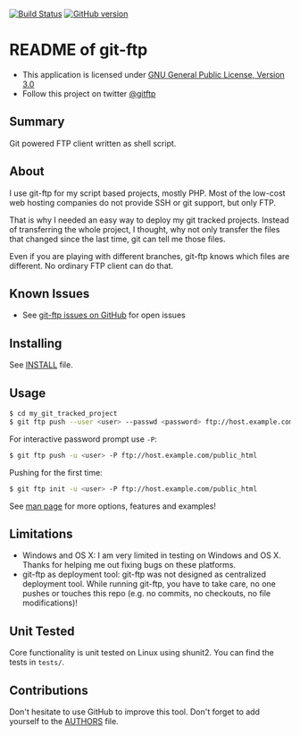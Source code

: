 <!--edit README to check shellcheck-->

[![Build Status](https://travis-ci.org/git-ftp/git-ftp.svg?branch=develop)](https://travis-ci.org/git-ftp/git-ftp)
[![GitHub version](https://badge.fury.io/gh/git-ftp%2Fgit-ftp.svg)](http://badge.fury.io/gh/git-ftp%2Fgit-ftp)

README of git-ftp
=================

* This application is licensed under [GNU General Public License, Version 3.0]
* Follow this project on twitter [@gitftp](https://twitter.com/gitftp)

Summary
-------

Git powered FTP client written as shell script.


About
-----

I use git-ftp for my script based projects, mostly PHP. Most of the low-cost
web hosting companies do not provide SSH or git support, but only FTP.

That is why I needed an easy way to deploy my git tracked projects. Instead of
transferring the whole project, I thought, why not only transfer the files
that changed since the last time, git can tell me those files.

Even if you are playing with different branches, git-ftp knows which files
are different. No ordinary FTP client can do that.


Known Issues
------------

* See [git-ftp issues on GitHub] for open issues


Installing
----------

See [INSTALL](INSTALL.md) file.


Usage
-----

``` sh
$ cd my_git_tracked_project
$ git ftp push --user <user> --passwd <password> ftp://host.example.com/public_html
```

For interactive password prompt use `-P`:

``` sh
$ git ftp push -u <user> -P ftp://host.example.com/public_html
```

Pushing for the first time:

``` sh
$ git ftp init -u <user> -P ftp://host.example.com/public_html
```

See [man page](man/git-ftp.1.md) for more options, features and examples!


Limitations
-----------

* Windows and OS X: I am very limited in testing on Windows and OS X. Thanks for helping me out fixing bugs on these platforms.
* git-ftp as deployment tool: git-ftp was not designed as centralized deployment tool. While running git-ftp, you have to take care, no one pushes or touches this repo (e.g. no commits, no checkouts, no file modifications)!


Unit Tested
-----------

Core functionality is unit tested on Linux using shunit2. You can find the tests in `tests/`.


Contributions
-------------

Don't hesitate to use GitHub to improve this tool. Don't forget to add yourself to the [AUTHORS](AUTHORS) file.

[git-ftp issues on GitHub]: http://github.com/git-ftp/git-ftp/issues
[GNU General Public License, Version 3.0]: http://www.gnu.org/licenses/gpl-3.0-standalone.html
